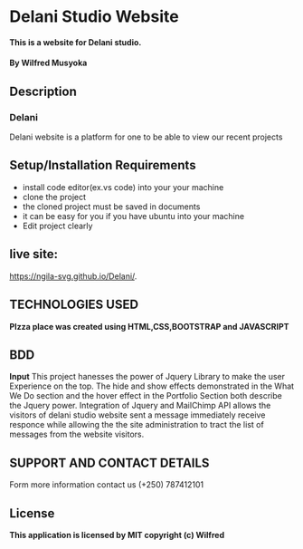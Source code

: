 # Delani Studio Website
#### This is a website for  Delani studio.
#### By **Wilfred Musyoka**
## Description
### Delani
Delani website is a platform for one to be able to view our recent projects
## Setup/Installation Requirements
* install code editor(ex.vs code) into your your machine
* clone the project 
* the cloned project must be saved in documents
* it can be easy for you if you have ubuntu into your machine
* Edit project clearly
## live site:
https://ngila-svg.github.io/Delani/.
 ## TECHNOLOGIES USED
 **PIzza place was created using HTML,CSS,BOOTSTRAP and JAVASCRIPT**
## BDD
**Input** 
This project hanesses the power of Jquery Library to make the user Experience on the top. The hide and show effects demonstrated in the What We Do section and the hover effect in the Portfolio Section both describe the Jquery power. Integration of Jquery and MailChimp API allows the visitors of delani studio website sent a message immediately receive  responce while allowing the the site administration to tract the list of messages from the website visitors.
## SUPPORT AND CONTACT DETAILS
Form more information contact us (+250) 787412101
## License
**This application is licensed by MIT copyright (c) Wilfred**
